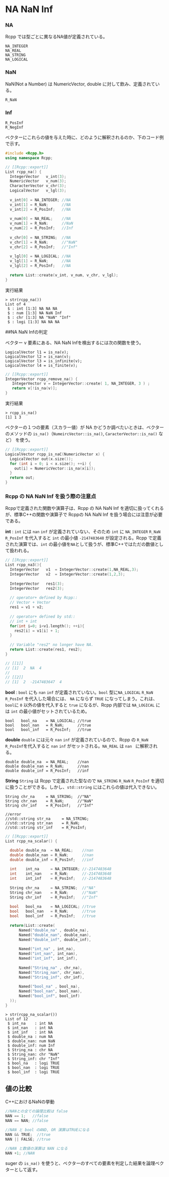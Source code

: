 # NA NaN Inf


### NA

Rcpp では型ごとに異なるNA値が定義されている。

```
NA_INTEGER
NA_REAL
NA_STRING
NA_LOGICAL
```

### NaN

NaN(Not a Number) は NumericVector, double に対して飲み、定義されている。

```
R_NaN
```

### Inf

```
R_PosInf
R_NegInf
```

ベクターにこれらの値を与えた時に、どのように解釈されるのか、下のコード例で示す。

```cpp
#include <Rcpp.h>
using namespace Rcpp;

// [[Rcpp::export]]
List rcpp_na() {
  IntegerVector   v_int(3);
  NumericVector   v_num(3);
  CharacterVector v_chr(3);
  LogicalVector   v_lgl(3);
  
  v_int[0] = NA_INTEGER; //NA
  v_int[1] = R_NaN;      //NA
  v_int[2] = R_PosInf;   //NA
  
  v_num[0] = NA_REAL;    //NA
  v_num[1] = R_NaN;      //NaN
  v_num[2] = R_PosInf;   //Inf
  
  v_chr[0] = NA_STRING;  //NA
  v_chr[1] = R_NaN;      //"NaN"
  v_chr[2] = R_PosInf;   //"Inf"
  
  v_lgl[0] = NA_LOGICAL; //NA
  v_lgl[1] = R_NaN;      //NA
  v_lgl[2] = R_PosInf;   //NA
  
  return List::create(v_int, v_num, v_chr, v_lgl);
}
```

実行結果
```
> str(rcpp_na())
List of 4
 $ : int [1:3] NA NA NA
 $ : num [1:3] NA NaN Inf
 $ : chr [1:3] NA "NaN" "Inf"
 $ : logi [1:3] NA NA NA
```





##NA NaN Infの判定

ベクター v 要素にある、NA NaN Infを検出するには次の関数を使う。

```
LogicalVector l1 = is_na(v);
LogicalVector l2 = is_nan(v);
LogicalVector l3 = is_infinite(v);
LogicalVector l4 = is_finite(v);
```
  
```cpp
// [[Rcpp::export]]
IntegerVector rcpp_remove_na() {
   IntegerVector v = IntegerVector::create( 1, NA_INTEGER, 3 ) ;
   return v[!is_na(v)];
}
```

実行結果
```
> rcpp_is_na()
[1] 1 3
```


ベクターの１つの要素（スカラー値）が NA  かどうか調べたいときは、ベクターのメソッドの `is_na()`（`NumeircVector::is_na()`, `CaracterVector::is_na()` など） を使う。

```cpp
// [[Rcpp::export]]
LogicalVector rcpp_is_naC(NumericVector x) {
  LogicalVector out(x.size());
  for (int i = 0; i < x.size(); ++i) {
    out[i] = NumericVector::is_na(x[i]);
  }
  return out;
}
```




### Rcpp の NA NaN Inf を扱う際の注意点

Rcppで定義された関数や演算子は、Rcpp の NA NaN Inf を適切に扱ってくれるが、標準C++の関数や演算子で Rcppの NA NaN Inf を扱う場合には注意が必要である。


**int** :  `int` には `nan` `inf` が定義されていない、そのため `int` に `NA_INTEGER` `R_NaN` `R_PosInf` を代入すると `int` の最小値 `-2147483648` が設定される。Rcpp で定義された演算では、`int` の最小値を`NA`として扱うが、標準C++ではただの数値として扱われる。

```cpp
// [[Rcpp::export]]
List rcpp_na3(){
  IntegerVector   v1  = IntegerVector::create(1,NA_REAL,3);
  IntegerVector   v2  = IntegerVector::create(1,2,3);
  
  IntegerVector   res1(3);
  IntegerVector   res2(3);
  
  // operator+ defined by Rcpp::
  // Vector + Vector 
  res1 = v1 + v2;
  
  // operator+ defined by std::
  // int + int
  for(int i=0; i<v1.length(); ++i){
    res2[i] = v1[i] + 1;
  }
  
  // Variable "res2" no longer have NA.
  return List::create(res1, res2);
}

// [[1]]
// [1]  2  NA  4
// 
// [[2]]
// [1]  2  -2147483647  4
```


**bool** :  `bool` にも `nan` `inf` が定義されていない。`bool` 型に`NA_LOGICAL` `R_NaN` `R_PosInf` を代入した場合には、 `NA` にならず `TRUE` になってしまう。これは、`bool`に `0` 以外の値を代入すると `true` になるが、Rcpp 内部では `NA_LOGICAL` には `int` の最小値がセットされているため。

```
bool   bool_na    = NA_LOGICAL; //true
bool   bool_nan   = R_NaN;      //true
bool   bool_inf   = R_PosInf;   //true
```

**double**
`double` には元々 `nan` `inf` が定義されているので、Rcpp の `R_NaN` `R_PosInf`を代入すると `nan` `inf` がセットされる。`NA_REAL` は `nan ` に解釈される。

```
double double_na  = NA_REAL;    //nan
double double_nan = R_NaN;      //nan
double double_inf = R_PosInf;   //inf
```

**String**
`String` は Rcpp で定義された型なので `NA_STRING` `R_NaN` `R_PosInf` を適切に扱うことができる。しかし、`std::string` にはこれらの値は代入できない。

```
String chr_na     = NA_STRING;  //"NA"
String chr_nan    = R_NaN;      //"NaN"
String chr_inf    = R_PosInf;   //"Inf"

//error
//std::string str_na     = NA_STRING;
//std::string str_nan    = R_NaN;
//std::string str_inf    = R_PosInf;
```



```cpp
// [[Rcpp::export]]
List rcpp_na_scalar() {

  double double_na  = NA_REAL;    //nan
  double double_nan = R_NaN;      //nan
  double double_inf = R_PosInf;   //inf
  
  int    int_na     = NA_INTEGER; //-2147483648
  int    int_nan    = R_NaN;      //-2147483648
  int    int_inf    = R_PosInf;   //-2147483648
  
  String chr_na     = NA_STRING;  //"NA"
  String chr_nan    = R_NaN;      //"NaN"
  String chr_inf    = R_PosInf;   //"Inf"
  
  bool   bool_na    = NA_LOGICAL; //true
  bool   bool_nan   = R_NaN;      //true
  bool   bool_inf   = R_PosInf;   //true
  
  return(List::create(
      Named("double_na" , double_na),
      Named("double_nan", double_nan),
      Named("double_inf", double_inf),
      
      Named("int_na" , int_na),
      Named("int_nan", int_nan),
      Named("int_inf", int_inf),
      
      Named("String_na" , chr_na),
      Named("String_nan", chr_nan),
      Named("String_inf", chr_inf),
      
      Named("bool_na" , bool_na),
      Named("bool_nan", bool_nan),
      Named("bool_inf", bool_inf)
  ));
}

```

```
> str(rcpp_na_scalar())
List of 12
 $ int_na    : int NA
 $ int_nan   : int NA
 $ int_inf   : int NA
 $ double_na : num NA
 $ double_nan: num NaN
 $ double_inf: num Inf
 $ String_na : chr NA
 $ String_nan: chr "NaN"
 $ String_inf: chr "Inf"
 $ bool_na   : logi TRUE
 $ bool_nan  : logi TRUE
 $ bool_inf  : logi TRUE
```






## 値の比較

C++におけるNaNの挙動

```cpp
//NANとの全ての論理比較は false
NAN == 1;   //false
NAN == NAN; //false

//NAN と bool のAND, OR 演算はTRUEになる
NAN && TRUE;  //true
NAN || FALSE; //true

//NAN と数値の演算は NAN になる
NAN +1; //NAN
```





suger の `is_na()` を使うと、ベクターのすべての要素を判定した結果を論理ベクターとして返す。






